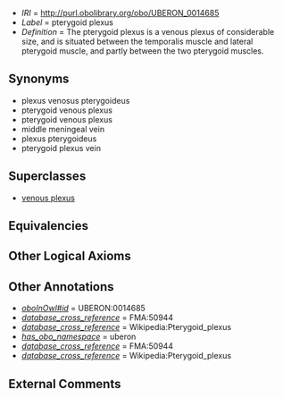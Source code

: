  * *IRI* = http://purl.obolibrary.org/obo/UBERON_0014685
 * *Label* = pterygoid plexus
 * *Definition* = The pterygoid plexus is a venous plexus of considerable size, and is situated between the temporalis muscle and lateral pterygoid muscle, and partly between the two pterygoid muscles.

## Synonyms

 * plexus venosus pterygoideus
 * pterygoid venous plexus
 * pterygoid venous plexus
 * middle meningeal vein
 * plexus pterygoideus
 * pterygoid plexus vein

## Superclasses

 * [venous plexus](../../UBERON/93/UBERON_0001593.md)

## Equivalencies


## Other Logical Axioms


## Other Annotations

 * *[oboInOwl#id](../../id/oboInOwl#id.md)* = UBERON:0014685
 * *[database_cross_reference](../../ef/oboInOwl#hasDbXref.md)* = FMA:50944
 * *[database_cross_reference](../../ef/oboInOwl#hasDbXref.md)* = Wikipedia:Pterygoid_plexus
 * *[has_obo_namespace](../../ce/oboInOwl#hasOBONamespace.md)* = uberon
 * *[database_cross_reference](../../ef/oboInOwl#hasDbXref.md)* = FMA:50944
 * *[database_cross_reference](../../ef/oboInOwl#hasDbXref.md)* = Wikipedia:Pterygoid_plexus

## External Comments

